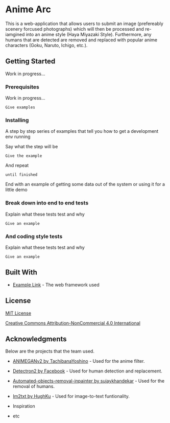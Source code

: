 # Anime Arc

This is a web-application that allows users to submit an image (prefereably scenery forcused photographs) which will then be processed and re-iamgined into an anime style (Haya Miyazaki Style). Furthermore, any humans that are detected are removed and replaced with popular anime characters (Goku, Naruto, Ichigo, etc.).

## Getting Started

Work in progress...

### Prerequisites

Work in progress...

```
Give examples
```

### Installing

A step by step series of examples that tell you how to get a development env running

Say what the step will be

```
Give the example
```

And repeat

```
until finished
```

End with an example of getting some data out of the system or using it for a little demo

### Break down into end to end tests

Explain what these tests test and why

```
Give an example
```

### And coding style tests

Explain what these tests test and why

```
Give an example
```

## Built With

* [Example Link](http://www.dropwizard.io/1.0.2/docs/) - The web framework used

## License

[MIT License](https://opensource.org/licenses/MIT)

[Creative Commons Attribution-NonCommercial 4.0 International](https://creativecommons.org/licenses/by-nc/4.0/)

## Acknowledgments

Below are the projects that the team used.

* [ANIMEGANv2 by TachibanaYoshino](https://github.com/TachibanaYoshino/AnimeGANv2) - Used for the anime filter.
* [Detectron2 by Facebook](https://github.com/facebookresearch/detectron2) - Used for human detection and replacement.
* [Automated-objects-removal-inpainter by sujaykhandekar](https://github.com/sujaykhandekar/Automated-objects-removal-inpainter) - Used for the removal of humans.
* [Im2txt by HughKu](https://github.com/HughKu/Im2txt) - Used for image-to-text funtionality.

* Inspiration
* etc
